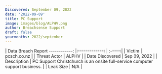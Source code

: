 ```yaml
---
Discovered: September 09, 2022
date: '2022-09-09'
title: PC Support
image: images/blog/ALPHV.png
author: Breachsense Support
draft: false
yearmonths: 2022/september
---
```



| Data Breach Report
------------:     |:-------------:    | :-----:|
| Victim      | pcsch.co.nz      | 
| Threat Actor      | ALPHV      | 
| Date Discovered      | Sep 09, 2022      | 
| Description      | PC Support Christchurch is an onsite full-service computer support business.      | 
| Leak Size      | N/A      | 


